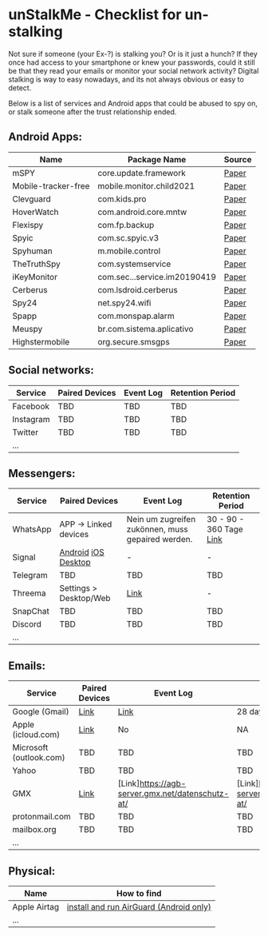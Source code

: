 # unStalkMe - Checklist for un-stalking

Not sure if someone (your Ex-?) is stalking you? Or is it just a hunch? If they once had access to your smartphone or knew your passwords, could it still be that they read your emails or monitor your social network activity? Digital stalking is way to easy nowadays, and its not always obvious or easy to detect. 

Below is a list of services and Android apps that could be abused to spy on, or stalk someone after the trust relationship ended.





## Android Apps:

| Name | Package Name | Source | 
| ---  | ---          | ---    |
| mSPY | core.update.framework | [Paper](https://raw.githubusercontent.com/alexliu0809/alexliu0809.github.io/master/assets/files/Paper27.pdf)
| Mobile-tracker-free | mobile.monitor.child2021 | [Paper](https://raw.githubusercontent.com/alexliu0809/alexliu0809.github.io/master/assets/files/Paper27.pdf)
| Clevguard | com.kids.pro | [Paper](https://raw.githubusercontent.com/alexliu0809/alexliu0809.github.io/master/assets/files/Paper27.pdf)
| HoverWatch | com.android.core.mntw | [Paper](https://raw.githubusercontent.com/alexliu0809/alexliu0809.github.io/master/assets/files/Paper27.pdf)
| Flexispy | com.fp.backup | [Paper](https://raw.githubusercontent.com/alexliu0809/alexliu0809.github.io/master/assets/files/Paper27.pdf)
| Spyic | com.sc.spyic.v3 | [Paper](https://raw.githubusercontent.com/alexliu0809/alexliu0809.github.io/master/assets/files/Paper27.pdf)
| Spyhuman | m.mobile.control | [Paper](https://raw.githubusercontent.com/alexliu0809/alexliu0809.github.io/master/assets/files/Paper27.pdf)
| TheTruthSpy | com.systemservice | [Paper](https://raw.githubusercontent.com/alexliu0809/alexliu0809.github.io/master/assets/files/Paper27.pdf)
| iKeyMonitor	| com.sec...service.im20190419 | [Paper](https://raw.githubusercontent.com/alexliu0809/alexliu0809.github.io/master/assets/files/Paper27.pdf)
| Cerberus | com.lsdroid.cerberus | [Paper](https://raw.githubusercontent.com/alexliu0809/alexliu0809.github.io/master/assets/files/Paper27.pdf)
| Spy24 | net.spy24.wifi | [Paper](https://raw.githubusercontent.com/alexliu0809/alexliu0809.github.io/master/assets/files/Paper27.pdf)
| Spapp | com.monspap.alarm | [Paper](https://raw.githubusercontent.com/alexliu0809/alexliu0809.github.io/master/assets/files/Paper27.pdf)
| Meuspy | br.com.sistema.aplicativo | [Paper](https://raw.githubusercontent.com/alexliu0809/alexliu0809.github.io/master/assets/files/Paper27.pdf)
| Highstermobile | org.secure.smsgps | [Paper](https://raw.githubusercontent.com/alexliu0809/alexliu0809.github.io/master/assets/files/Paper27.pdf)



## Social networks:

| Service | Paired Devices | Event Log | Retention Period |
| --- 	  | ---		       | ---       | ---     		  |
| Facebook | TBD | TBD | TBD |
| Instagram | TBD | TBD | TBD |
| Twitter | TBD | TBD | TBD |
| ... ||||



## Messengers:

| Service | Paired Devices | Event Log | Retention Period |
| --- 	  | ---		       | ---       | ---     		  |
| WhatsApp | APP -> Linked devices | Nein um zugreifen zukönnen, muss gepaired werden. | 30 - 90 - 360 Tage [Link](https://www.whatsapp.com/legal/privacy-policy-eea#privacy-policy-retention-of-your-information) |
| Signal | [Android](https://support.signal.org/hc/en-us/articles/360009091591#android_conversation_settings) [iOS](https://support.signal.org/hc/en-us/articles/360009091591#ios_conversation_settings) [Desktop](https://support.signal.org/hc/en-us/articles/360009091591#desktop_conversation_settings) | - | - |
| Telegram | TBD | TBD | TBD |
| Threema | Settings > Desktop/Web | [Link](https://threema.ch/de/security) | - |
| SnapChat | TBD | TBD | TBD |
| Discord | TBD | TBD | TBD |
| ... ||||



## Emails:

| Service | Paired Devices | Event Log | Retention Period |
| --- 	  | ---		       | ---       | ---     		  |
| Google (Gmail)	  | [Link](https://myaccount.google.com/device-activity) | [Link](https://myaccount.google.com/notifications?pli=1) | 28 days |
| Apple (icloud.com)  | [Link](https://appleid.apple.com/account/manage/section/devices) | No | NA |
| Microsoft (outlook.com) | TBD | TBD | TBD |
| Yahoo | TBD | TBD | TBD |
| GMX | [Link](https://hilfe.gmx.net/sicherheit/sitzungen/sitzungen-beenden.html) | [Link]https://agb-server.gmx.net/datenschutz-at/ | [Link]https://agb-server.gmx.net/datenschutz-at/ |
| protonmail.com | TBD | TBD | TBD |
| mailbox.org | TBD | TBD | TBD |
| ... ||||



## Physical:

| Name | How to find |
| ---  | --- |
| Apple Airtag | [install and run AirGuard (Android only)](https://play.google.com/store/apps/details?id=de.seemoo.at_tracking_detection.release) |
| ... ||
